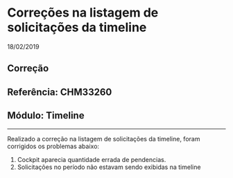 # Correções na listagem de solicitações da timeline
18/02/2019
## Correção
## Referência: CHM33260
## Módulo: Timeline
***

Realizado a correção na listagem de solicitações da timeline, foram corrigidos os problemas abaixo:

 1. Cockpit aparecia quantidade errada de pendencias.
 2. Solicitações no período não estavam sendo exibidas na timeline